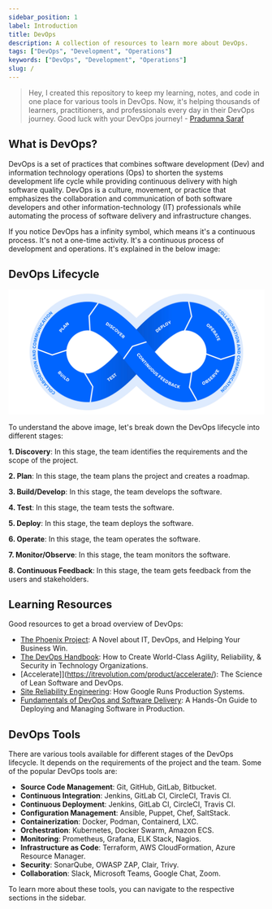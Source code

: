 ```yaml
---
sidebar_position: 1
label: Introduction
title: DevOps
description: A collection of resources to learn more about DevOps.
tags: ["DevOps", "Development", "Operations"]
keywords: ["DevOps", "Development", "Operations"]
slug: /
---
```


> Hey, I created this repository to keep my learning, notes, and code in one place for various tools in DevOps. Now, it's helping thousands of learners, practitioners, and professionals every day in their DevOps journey. Good luck with your DevOps journey! - [Pradumna Saraf](https://twitter.com/pradumna_saraf)

## What is DevOps?

DevOps is a set of practices that combines software development (Dev) and information technology operations (Ops) to shorten the systems development life cycle while providing continuous delivery with high software quality. DevOps is a culture, movement, or practice that emphasizes the collaboration and communication of both software developers and other information-technology (IT) professionals while automating the process of software delivery and infrastructure changes.

If you notice DevOps has a infinity symbol, which means it's a continuous process. It's not a one-time activity. It's a continuous process of development and operations. It's explained in the below image:

## DevOps Lifecycle

![DevOps Lifecycle](../static/img/devops-lifecycle.png)

To understand the above image, let's break down the DevOps lifecycle into different stages:

**1. Discovery**: In this stage, the team identifies the requirements and the scope of the project.

**2. Plan**: In this stage, the team plans the project and creates a roadmap.

**3. Build/Develop**: In this stage, the team develops the software.

**4. Test**: In this stage, the team tests the software.

**5. Deploy**: In this stage, the team deploys the software.

**6. Operate**: In this stage, the team operates the software.

**7. Monitor/Observe**: In this stage, the team monitors the software.

**8. Continuous Feedback**: In this stage, the team gets feedback from the users and stakeholders.

## Learning Resources

Good resources to get a broad overview of DevOps:

- [The Phoenix Project](https://itrevolution.com/product/the-phoenix-project/): A Novel about IT, DevOps, and Helping Your Business Win.
- [The DevOps Handbook](https://itrevolution.com/product/the-devops-handbook-second-edition/): How to Create World-Class Agility, Reliability, & Security in Technology Organizations.
- [Accelerate]](https://itrevolution.com/product/accelerate/): The Science of Lean Software and DevOps.
- [Site Reliability Engineering](https://sre.google/books/): How Google Runs Production Systems.
- [Fundamentals of DevOps and Software Delivery](https://www.fundamentals-of-devops.com/): A Hands-On Guide to Deploying and Managing Software in Production.

## DevOps Tools

There are various tools available for different stages of the DevOps lifecycle. It depends on the requirements of the project and the team. Some of the popular DevOps tools are:

- **Source Code Management**: Git, GitHub, GitLab, Bitbucket.
- **Continuous Integration**: Jenkins, GitLab CI, CircleCI, Travis CI.
- **Continuous Deployment**: Jenkins, GitLab CI, CircleCI, Travis CI.
- **Configuration Management**: Ansible, Puppet, Chef, SaltStack.
- **Containerization**: Docker, Podman, Containerd, LXC.
- **Orchestration**: Kubernetes, Docker Swarm, Amazon ECS.
- **Monitoring**: Prometheus, Grafana, ELK Stack, Nagios.
- **Infrastructure as Code**: Terraform, AWS CloudFormation, Azure Resource Manager.
- **Security**: SonarQube, OWASP ZAP, Clair, Trivy.
- **Collaboration**: Slack, Microsoft Teams, Google Chat, Zoom.
  
To learn more about these tools, you can navigate to the respective sections in the sidebar.
